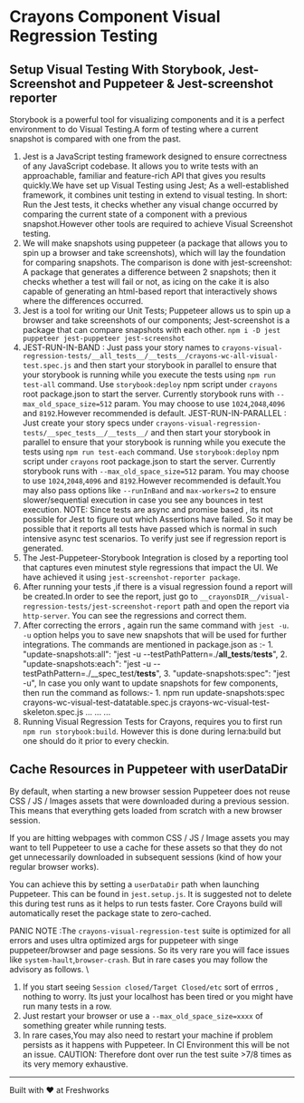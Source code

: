# Crayons Component Visual Regression Testing

## Setup Visual Testing With Storybook, Jest-Screenshot and Puppeteer & Jest-screenshot reporter

Storybook is a powerful tool for visualizing components and it is a perfect environment to do Visual Testing.A form of testing where a current snapshot is compared with one from the past.

1. Jest is a JavaScript testing framework designed to ensure correctness of any JavaScript codebase. It allows you to write tests with an approachable,
   familiar and feature-rich API 
   that gives you results quickly.We have set up Visual Testing using Jest; As a well-established framework, it combines unit testing in extend to visual testing. In short: Run the Jest tests, it checks whether any visual change occurred by comparing the current state of a component with a previous snapshot.However other tools are required to achieve Visual Screenshot testing.
2. We will make snapshots using puppeteer (a package that allows you to spin up a browser and take screenshots), which will lay the foundation for 
   comparing snapshots. The comparison is done with jest-screenshot: A package that generates a difference between 2 snapshots; then it checks whether a test will fail or not, as icing on the cake it is also capable of generating an html-based report that interactively shows where the differences occurred.
3. Jest is a tool for writing our Unit Tests; Puppeteer allows us to spin up a browser and take screenshots of our components; Jest-screenshot is a 
   package that can compare snapshots with each other.
   `npm i -D jest puppeteer jest-puppeteer jest-screenshot`
4. JEST-RUN-IN-BAND : Just pass your story names to `crayons-visual-regression-tests/__all_tests__/__tests__/crayons-wc-all-visual-test.spec.js` and then 
   start your storybook in parallel to ensure that your storybook is running while you execute the tests using `npm run test-all` command. Use `storybook:deploy` npm script under `crayons` root package.json to start the server. Currently storybook runs with `--max_old_space_size=512` param. You may choose to use `1024`,`2048`,`4096` and `8192`.However recommended is default.
   JEST-RUN-IN-PARALLEL : Just create your story specs under `crayons-visual-regression-tests/__spec_tests__/__tests__/` and then start your storybook in parallel to ensure that your storybook is running while you execute the tests using `npm run test-each` command. Use `storybook:deploy` npm script under `crayons` root package.json to start the server. Currently storybook runs with `--max_old_space_size=512` param. You may choose to use `1024`,`2048`,`4096` and `8192`.However recommended is default.You may also pass options like `--runInBand` and `max-workers=2` to ensure slower/sequential execution in case you see any bounces in test execution.
   NOTE: Since tests are async and promise based , its not possible for Jest to figure out which Assertions have failed. So it may be possible that it reports all tests have passed which is normal in such intensive async test scenarios. To verify just see if regression report is generated.
5. The Jest-Puppeteer-Storybook Integration is closed by a reporting tool that captures even minutest style regressions that impact the UI. We have 
   achieved it using `jest-screenshot-reporter package`.
6. After running your tests ,if there is a visual regression found a report will be created.In order to see the report, just go to 
   `__crayonsDIR__/visual-regression-tests/jest-screenshot-report` path and open the report via `http-server`. You can see the regressions and correct them. 
7. After correcting the errors , again run the same command with `jest -u`. `-u` option helps you to save new snapshots that will be used for further  
   integrations.
   The commands are mentioned in package.json as :-
        1. "update-snapshots:all": "jest -u --testPathPattern=./__all_tests__/__tests__",
        2. "update-snapshots:each": "jest -u --testPathPattern=./__spec_test/__tests__",
        3. "update-snapshots:spec": "jest -u",
   In case you only want to update snapshots for few components, then run the command as follows:-
        1. npm run update-snapshots:spec crayons-wc-visual-test-datatable.spec.js crayons-wc-visual-test-skeleton.spec.js ... ... ...
8. Running Visual Regression Tests for Crayons, requires you to first run `npm run storybook:build`. However this is done during lerna:build but one should 
   do it prior to every checkin.
## Cache Resources in Puppeteer with userDataDir
By default, when starting a new browser session Puppeteer does not reuse CSS / JS / Images assets that were downloaded during a previous session. This means that everything gets loaded from scratch with a new browser session.

If you are hitting webpages with common CSS / JS / Image assets you may want to tell Puppeteer to use a cache for these assets so that they do not get unnecessarily downloaded in subsequent sessions (kind of how your regular browser works).

You can achieve this by setting a `userDataDir` path when launching Puppeteer. This can be found in `jest.setup.js`. It is suggested not to delete this during test runs as it helps to run tests faster. Core Crayons build will automatically reset the package state to zero-cached.

PANIC NOTE :The `crayons-visual-regression-test` suite is optimized for all errors and uses ultra optimized args for puppeteer with singe puppeteer/browser and page sessions. So its very rare you will face issues like `system-hault`,`browser-crash`. But in rare cases you may follow the advisory as follows. \
1. If you start seeing `Session closed/Target Closed/etc` sort of errros , nothing to worry. Its just your localhost has been tired or you might have run many tests in a row. 
2. Just restart your browser or use a `--max_old_space_size=xxxx` of something greater while running tests. 
3. In rare cases,You may also need to restart your machine if problem persists as it happens with Puppeteer. In CI Environment this will be not an issue. 
CAUTION: Therefore dont over run the test suite >7/8 times as its very memory exhaustive.

----------------------------------------------

Built with ❤ at Freshworks
